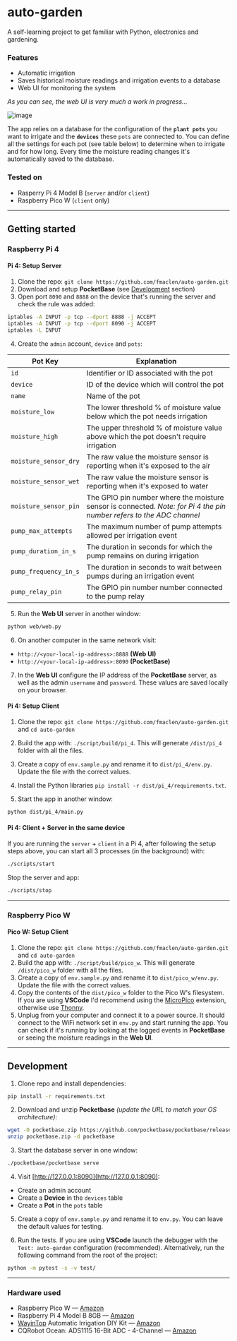 # auto-garden

A self-learning project to get familiar with Python, electronics and gardening.

### Features

- Automatic irrigation
- Saves historical moisture readings and irrigation events to a database
- Web UI for monitoring the system

_As you can see, the web UI is very much a work in progress..._

![image](https://github.com/fmaclen/auto-garden/assets/1434675/c609872c-84b3-400e-bbe6-70eb5249782a)

The app relies on a database for the configuration of the **`plant pots`** you want to irrigate and the **`devices`** these `pots` are connected to. You can define all the settings for each pot (see table below) to determine when to irrigate and for how long. Every time the moisture reading changes it's automatically saved to the database.

### Tested on

- Rasperry Pi 4 Model B (`server` and/or `client`)
- Raspberry Pico W (`client` only)

---

## Getting started

### Raspberry Pi 4

#### Pi 4: Setup Server

1. Clone the repo: `git clone https://github.com/fmaclen/auto-garden.git`
2. Download and setup **PocketBase** (see [Development](#development) section)
3. Open port `8090` and `8888` on the device that's running the server and check the rule was added:

```bash
iptables -A INPUT -p tcp --dport 8888 -j ACCEPT
iptables -A INPUT -p tcp --dport 8090 -j ACCEPT
iptables -L INPUT
```

4. Create the `admin` account, `device` and `pots`:

| Pot Key               | Explanation                                                                                                           |
| --------------------- | --------------------------------------------------------------------------------------------------------------------- |
| `id`                  | Identifier or ID associated with the pot                                                                              |
| `device`              | ID of the device which will control the pot                                                                           |
| `name`                | Name of the pot                                                                                                       |
| `moisture_low`        | The lower threshold % of moisture value below which the pot needs irrigation                                          |
| `moisture_high`       | The upper threshold % of moisture value above which the pot doesn't require irrigation                                |
| `moisture_sensor_dry` | The raw value the moisture sensor is reporting when it's exposed to the air                                           |
| `moisture_sensor_wet` | The raw value the moisture sensor is reporting when it's exposed to water                                             |
| `moisture_sensor_pin` | The GPIO pin number where the moisture sensor is connected. _Note: for Pi 4 the pin number refers to the ADC channel_ |
| `pump_max_attempts`   | The maximum number of pump attempts allowed per irrigation event                                                      |
| `pump_duration_in_s`  | The duration in seconds for which the pump remains on during irrigation                                               |
| `pump_frequency_in_s` | The duration in seconds to wait between pumps during an irrigation event                                              |
| `pump_relay_pin`      | The GPIO pin number number connected to the pump relay                                                                |

5. Run the **Web UI** server in another window:

```bash
python web/web.py
```

6. On another computer in the same network visit:

- `http://<your-local-ip-address>:8888` **(Web UI)**
- `http://<your-local-ip-address>:8090` **(PocketBase)**

7. In the **Web UI** configure the IP address of the **PocketBase** server, as well as the admin `username` and `password`. These values are saved locally on your browser.

#### Pi 4: Setup Client

1. Clone the repo: `git clone https://github.com/fmaclen/auto-garden.git` and `cd auto-garden`
2. Build the app with: `./script/build/pi_4`. This will generate `/dist/pi_4` folder with all the files.
3. Create a copy of `env.sample.py` and rename it to `dist/pi_4/env.py`. Update the file with the correct values.
4. Install the Python libraries `pip install -r dist/pi_4/requirements.txt`.

5. Start the app in another window:

```bash
python dist/pi_4/main.py
```

#### Pi 4: Client + Server in the same device

If you are running the `server` + `client` in a Pi 4, after following the setup steps above, you can start all 3 processes (in the background) with:

```bash
./scripts/start
```

Stop the server and app:

```bash
./scripts/stop
```

---

### Raspberry Pico W

#### Pico W: Setup Client

1. Clone the repo: `git clone https://github.com/fmaclen/auto-garden.git` and `cd auto-garden`
2. Build the app with: `./script/build/pico_w`. This will generate `/dist/pico_w` folder with all the files.
3. Create a copy of `env.sample.py` and rename it to `dist/pico_w/env.py`. Update the file with the correct values.
4. Copy the contents of the `dist/pico_w` folder to the Pico W's filesystem. If you are using **VSCode** I'd recommend using the [MicroPico](https://github.com/paulober/MicroPico/) extension, otherwise use [Thonny](https://thonny.org/).
5. Unplug from your computer and connect it to a power source. It should connect to the WiFi network set in `env.py` and start running the app. You can check if it's running by looking at the logged events in **PocketBase** or seeing the moisture readings in the **Web UI**.

---

## Development

1. Clone repo and install dependencies:

```bash
pip install -r requirements.txt
```

2. Download and unzip **Pocketbase** _(update the URL to match your OS architecture)_:

```bash
wget -O pocketbase.zip https://github.com/pocketbase/pocketbase/releases/download/v0.16.10/pocketbase_0.16.10_darwin_amd64.zip
unzip pocketbase.zip -d pocketbase
```

3. Start the database server in one window:

```bash
./pocketbase/pocketbase serve
```

4. Visit [http://127.0.0.1:8090](http://127.0.0.1:8090):

- Create an admin account
- Create a **Device** in the `devices` table
- Create a **Pot** in the `pots` table

5. Create a copy of `env.sample.py` and rename it to `env.py`. You can leave the default values for testing.

6. Run the tests. If you are using **VSCode** launch the debugger with the `Test: auto-garden` configuration (recommended). Alternatively, run the following command from the root of the project:

```bash
python -m pytest -s -v test/
```

---

### Hardware used

- Raspberry Pico W — [Amazon](https://www.amazon.com/Raspberry-Pico-Header-Pre-soldered-Headers/dp/B0BCFNX7KF?&_encoding=UTF8&tag=str1ct04st3r-20&linkCode=ur2&linkId=cdda9d5a8ca6995692981e911cece39c&camp=1789&creative=9325)
- Raspberry Pi 4 Model B 8GB — [Amazon](https://www.amazon.com/Raspberry-Pi-Computer-Suitable-Workstation/dp/B0899VXM8F/ref=sr_1_1?keywords=raspberry+pi+8gb&qid=1688998636&sr=8-1&ufe=app_do%253Aamzn1.fos.18ed3cb5-28d5-4975-8bc7-93deae8f9840&_encoding=UTF8&tag=str1ct04st3r-20&linkCode=ur2&linkId=a16c5297cc8d7943b6fc6e316b44c16d&camp=1789&creative=9325)
- [WayinTop](https://github.com/wayintop) Automatic Irrigation DIY Kit — [Amazon](https://www.amazon.com/gp/product/B07TMVNTDK/ref=ox_sc_act_title_1?smid=A22PZZC3JNHS9L&psc=1&_encoding=UTF8&tag=str1ct04st3r-20&linkCode=ur2&linkId=ce6d47f9b6c66d7ddfdfc58f7a0bfc32&camp=1789&creative=9325)
- CQRobot Ocean: ADS1115 16-Bit ADC - 4-Channel — [Amazon](https://www.amazon.com/gp/product/B08KFZ3PVT/ref=ppx_yo_dt_b_asin_title_o04_s00?ie=UTF8&psc=1&_encoding=UTF8&=str1ct04st3r-20&=ur2&=4cb6e0c4e9a39c09c126b68243484574&=1789&=9325)

